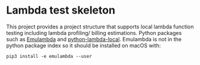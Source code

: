 # Lambda test skeleton

This project provides a project structure that supports local lambda function testing including lambda
profiling/ billing estimations. Python packages such as [Emulambda](https://github.com/fugue/emulambda/) and
[python-lambda-local](https://pypi.python.org/pypi/python-lambda-local). Emulambda is not in the python package index
so it should be installed on macOS with:

```
pip3 install -e emulambda --user
```
